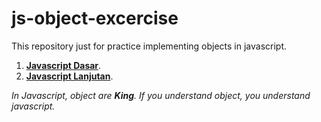 # js-object-excercise
This repository just for practice implementing objects in javascript.

1. [**Javascript Dasar**](https://github.com/virgiawankusuma/js-object-excercise/tree/js-dasar).  
2. [**Javascript Lanjutan**](https://github.com/virgiawankusuma/js-object-excercise/tree/js-lanjutan).  

*In Javascript, object are **King**. If you understand object, you understand javascript.*